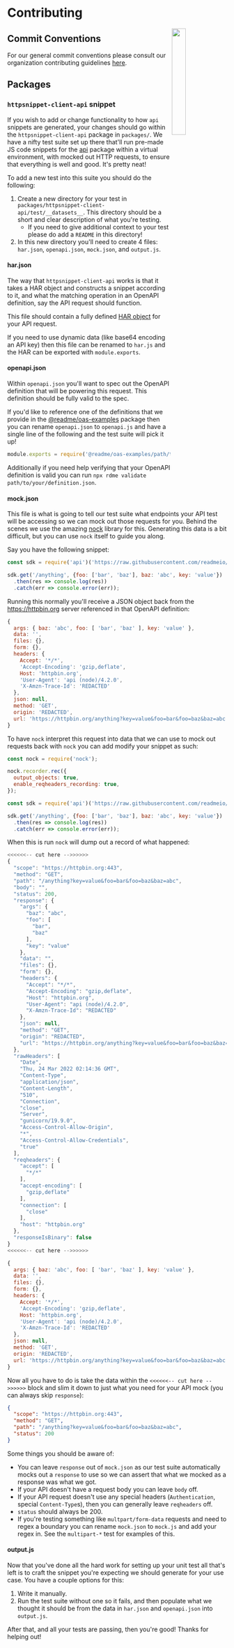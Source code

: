 # Contributing

<img align="right" width="25%" style="margin-bottom: 2em" src="https://owlbert.io/images/owlberts-png/camp.png.png">

## Commit Conventions

For our general commit conventions please consult our organization contributing guidelines [here](https://github.com/readmeio/.github/blob/main/.github/CONTRIBUTING.md).

## Packages
### `httpsnippet-client-api` snippet

If you wish to add or change functionality to how `api` snippets are generated, your changes should go within the `httpsnippet-client-api` package in `packages/`. We have a nifty test suite set up there that'll run pre-made JS code snippets for the [api](https://npm.im/api) package within a virtual environment, with mocked out HTTP requests, to ensure that everything is well and good. It's pretty neat!

To add a new test into this suite you should do the following:

1. Create a new directory for your test in `packages/httpsnippet-client-api/test/__datasets__`. This directory should be a short and clear description of what you're testing.
    * If you need to give additional context to your test please do add a `README` in this directory!
2. In this new directory you'll need to create 4 files: `har.json`, `openapi.json`, `mock.json`, and `output.js`.

#### har.json

The way that `httpsnippet-client-api` works is that it takes a HAR object and constructs a snippet according to it, and what the matching operation in an OpenAPI definition, say the API request should function.

This file should contain a fully defined [HAR object](http://www.softwareishard.com/blog/har-12-spec/) for your API request.

If you need to use dynamic data (like base64 encoding an API key) then this file can be renamed to `har.js` and the HAR can be exported with `module.exports`.

#### openapi.json

Within `openapi.json` you'll want to spec out the OpenAPI definition that will be powering this request. This definition should be fully valid to the spec.

If you'd like to reference one of the definitions that we provide in the [@readme/oas-examples](https://npm.im/@readme/oas-examples) package then you can rename `openapi.json` to `openapi.js` and have a single line of the following and the test suite will pick it up!

```js
module.exports = require('@readme/oas-examples/path/to/spec');
````

Additionally if you need help verifying that your OpenAPI definition is valid you can run `npx rdme validate path/to/your/definition.json`.

#### mock.json

This file is what is going to tell our test suite what endpoints your API test will be accessing so we can mock out those requests for you. Behind the scenes we use the amazing [nock](https://npm.im/nock) library for this. Generating this data is a bit difficult, but you can use `nock` itself to guide you along.

Say you have the following snippet:

```js
const sdk = require('api')('https://raw.githubusercontent.com/readmeio/api/main/packages/httpsnippet-client-api/test/__datasets__/query/openapi.json');

sdk.get('/anything', {foo: ['bar', 'baz'], baz: 'abc', key: 'value'})
  .then(res => console.log(res))
  .catch(err => console.error(err));
```

Running this normally you'll receive a JSON object back from the https://httpbin.org server referenced in that OpenAPI definition:

```js
{
  args: { baz: 'abc', foo: [ 'bar', 'baz' ], key: 'value' },
  data: '',
  files: {},
  form: {},
  headers: {
    Accept: '*/*',
    'Accept-Encoding': 'gzip,deflate',
    Host: 'httpbin.org',
    'User-Agent': 'api (node)/4.2.0',
    'X-Amzn-Trace-Id': 'REDACTED'
  },
  json: null,
  method: 'GET',
  origin: 'REDACTED',
  url: 'https://httpbin.org/anything?key=value&foo=bar&foo=baz&baz=abc'
}
```

To have `nock` interpret this request into data that we can use to mock out requests back with `nock` you can add modify your snippet as such:

```js
const nock = require('nock');

nock.recorder.rec({
  output_objects: true,
  enable_reqheaders_recording: true,
});

const sdk = require('api')('https://raw.githubusercontent.com/readmeio/api/main/packages/httpsnippet-client-api/test/__datasets__/query/openapi.json');

sdk.get('/anything', {foo: ['bar', 'baz'], baz: 'abc', key: 'value'})
  .then(res => console.log(res))
  .catch(err => console.error(err));
```

When this is run `nock` will dump out a record of what happened:

```js
<<<<<<-- cut here -->>>>>>
{
  "scope": "https://httpbin.org:443",
  "method": "GET",
  "path": "/anything?key=value&foo=bar&foo=baz&baz=abc",
  "body": "",
  "status": 200,
  "response": {
    "args": {
      "baz": "abc",
      "foo": [
        "bar",
        "baz"
      ],
      "key": "value"
    },
    "data": "",
    "files": {},
    "form": {},
    "headers": {
      "Accept": "*/*",
      "Accept-Encoding": "gzip,deflate",
      "Host": "httpbin.org",
      "User-Agent": "api (node)/4.2.0",
      "X-Amzn-Trace-Id": "REDACTED"
    },
    "json": null,
    "method": "GET",
    "origin": "REDACTED",
    "url": "https://httpbin.org/anything?key=value&foo=bar&foo=baz&baz=abc"
  },
  "rawHeaders": [
    "Date",
    "Thu, 24 Mar 2022 02:14:36 GMT",
    "Content-Type",
    "application/json",
    "Content-Length",
    "510",
    "Connection",
    "close",
    "Server",
    "gunicorn/19.9.0",
    "Access-Control-Allow-Origin",
    "*",
    "Access-Control-Allow-Credentials",
    "true"
  ],
  "reqheaders": {
    "accept": [
      "*/*"
    ],
    "accept-encoding": [
      "gzip,deflate"
    ],
    "connection": [
      "close"
    ],
    "host": "httpbin.org"
  },
  "responseIsBinary": false
}
<<<<<<-- cut here -->>>>>>

{
  args: { baz: 'abc', foo: [ 'bar', 'baz' ], key: 'value' },
  data: '',
  files: {},
  form: {},
  headers: {
    Accept: '*/*',
    'Accept-Encoding': 'gzip,deflate',
    Host: 'httpbin.org',
    'User-Agent': 'api (node)/4.2.0',
    'X-Amzn-Trace-Id': 'REDACTED'
  },
  json: null,
  method: 'GET',
  origin: 'REDACTED',
  url: 'https://httpbin.org/anything?key=value&foo=bar&foo=baz&baz=abc'
}
```

Now all you have to do is take the data within the `<<<<<<-- cut here -->>>>>>` block and slim it down to just what you need for your API mock (you can always skip `response`):

```json
{
  "scope": "https://httpbin.org:443",
  "method": "GET",
  "path": "/anything?key=value&foo=bar&foo=baz&baz=abc",
  "status": 200
}
```

Some things you should be aware of:

* You can leave `response` out of `mock.json` as our test suite automatically mocks out a `response` to use so we can assert that what we mocked as a response was what we got.
* If your API doesn't have a request body you can leave `body` off.
* If your API request doesn't use any special headers (`Authentication`, special `Content-Type`s), then you can generally leave `reqheaders` off.
* `status` should always be 200.
* If you're testing something like `multpart/form-data` requests and need to regex a boundary you can rename `mock.json` to `mock.js` and add your regex in. See the `multipart-*` test for examples of this.

#### output.js

Now that you've done all the hard work for setting up your unit test all that's left is to craft the snippet you're expecting we should generate for your use case. You have a couple options for this:

1. Write it manually.
2. Run the test suite without one so it fails, and then populate what we thought it should be from the data in `har.json` and `openapi.json` into `output.js`.

After that, and all your tests are passing, then you're good! Thanks for helping out!

